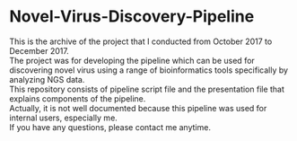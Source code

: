 # Novel-Virus-Discovery-Pipeline

This is the archive of the project that I conducted from October 2017 to December 2017.  
The project was for developing the pipeline which can be used for discovering novel virus using a range of bioinformatics tools specifically by analyzing NGS data.  
This repository consists of pipeline script file and the presentation file that explains components of the pipeline.  
Actually, it is not well documented because this pipeline was used for internal users, especially me.  
If you have any questions, please contact me anytime.
